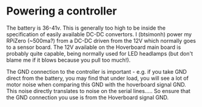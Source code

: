 # Powering a controller

The battery is 36-41v.  This is generally too high to be inside the specification of easily available DC-DC convertors.  I (btsimonh) power my RPiZero (~500ma?) from a DC-DC driven from the 12V which normally goes to a sensor board.  The 12V available on the Hoverboard main board is probably quite capable, being normally used for LED headlamps (but don't blame me if it blows because you pull too much!).

The GND connection to the controller is important - e.g. if you take GND direct from the battery, you may find that under load, you will see a lot of motor noise when comparing this GND with the hoverboard signal GND.  This noise directly translates to noise on the serial lines.....  So ensure that the GND connection you use is from the Hoverboard signal GND.

